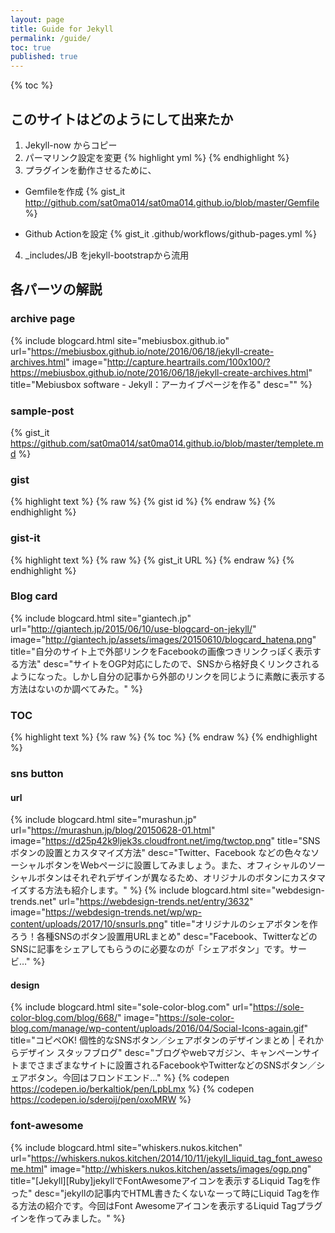 ```yaml
---
layout: page
title: Guide for Jekyll
permalink: /guide/
toc: true
published: true
---
```

{% toc %}
## このサイトはどのようにして出来たか

1. Jekyll-now からコピー
2. パーマリンク設定を変更
{% highlight yml %}
{% endhighlight %}
3. プラグインを動作させるために、
  * Gemfileを作成
{% gist_it http://github.com/sat0ma014/sat0ma014.github.io/blob/master/Gemfile %}

  * Github Actionを設定
{% gist_it .github/workflows/github-pages.yml %}
4. _includes/JB をjekyll-bootstrapから流用

## 各パーツの解説

### archive page

{% include blogcard.html site="mebiusbox.github.io" url="https://mebiusbox.github.io/note/2016/06/18/jekyll-create-archives.html" image="http://capture.heartrails.com/100x100/?https://mebiusbox.github.io/note/2016/06/18/jekyll-create-archives.html" title="Mebiusbox software - Jekyll：アーカイブページを作る" desc="" %}

### sample-post

{% gist_it https://github.com/sat0ma014/sat0ma014.github.io/blob/master/templete.md %}

### gist

{% highlight text %}
{% raw %}
{% gist id %}
{% endraw %}
{% endhighlight %}

### gist-it

{% highlight text %}
{% raw %}
{% gist_it URL %}
{% endraw %}
{% endhighlight %}

### Blog card

{% include blogcard.html site="giantech.jp" url="http://giantech.jp/2015/06/10/use-blogcard-on-jekyll/" image="http://giantech.jp/assets/images/20150610/blogcard_hatena.png" title="自分のサイト上で外部リンクをFacebookの画像つきリンクっぽく表示する方法" desc="サイトをOGP対応にしたので、SNSから格好良くリンクされるようになった。しかし自分の記事から外部のリンクを同じように素敵に表示する方法はないのか調べてみた。" %}

### TOC


{% highlight text %}
{% raw %}
{% toc %}
{% endraw %}
{% endhighlight %}

### sns button

#### url

{% include blogcard.html site="murashun.jp" url="https://murashun.jp/blog/20150628-01.html" image="https://d25p42k9ljek3s.cloudfront.net/img/twctop.png" title="SNS ボタンの設置とカスタマイズ方法" desc="Twitter、Facebook などの色々なソーシャルボタンをWebページに設置してみましょう。また、オフィシャルのソーシャルボタンはそれぞれデザインが異なるため、オリジナルのボタンにカスタマイズする方法も紹介します。" %}
{% include blogcard.html site="webdesign-trends.net" url="https://webdesign-trends.net/entry/3632" image="https://webdesign-trends.net/wp/wp-content/uploads/2017/10/snsurls.png" title="オリジナルのシェアボタンを作ろう！各種SNSのボタン設置用URLまとめ" desc="Facebook、TwitterなどのSNSに記事をシェアしてもらうのに必要なのが「シェアボタン」です。サービ…" %}

#### design

{% include blogcard.html site="sole-color-blog.com" url="https://sole-color-blog.com/blog/668/" image="https://sole-color-blog.com/manage/wp-content/uploads/2016/04/Social-Icons-again.gif" title="コピペOK! 個性的なSNSボタン／シェアボタンのデザインまとめ | それからデザイン スタッフブログ" desc="ブログやwebマガジン、キャンペーンサイトまでさまざまなサイトに設置されるFacebookやTwitterなどのSNSボタン／シェアボタン。今回はフロンドエンド..." %}
{% codepen https://codepen.io/berkaltiok/pen/LpbLmx %}
{% codepen https://codepen.io/sderoij/pen/oxoMRW %}

### font-awesome

{% include blogcard.html site="whiskers.nukos.kitchen" url="https://whiskers.nukos.kitchen/2014/10/11/jekyll_liquid_tag_font_awesome.html" image="http://whiskers.nukos.kitchen/assets/images/ogp.png" title="[Jekyll][Ruby]jekyllでFontAwesomeアイコンを表示するLiquid Tagを作った" desc="jekyllの記事内でHTML書きたくないなーって時にLiquid Tagを作る方法の紹介です。今回はFont Awesomeアイコンを表示するLiquid Tagプラグインを作ってみました。" %}
